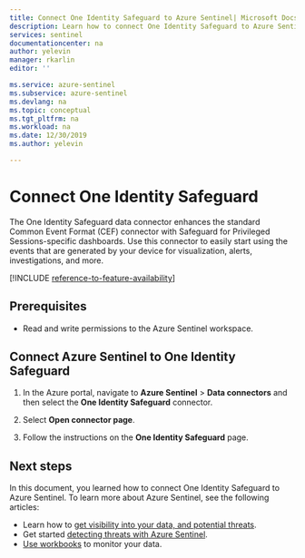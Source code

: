 ```yaml
---
title: Connect One Identity Safeguard to Azure Sentinel| Microsoft Docs
description: Learn how to connect One Identity Safeguard to Azure Sentinel.
services: sentinel
documentationcenter: na
author: yelevin
manager: rkarlin
editor: ''

ms.service: azure-sentinel
ms.subservice: azure-sentinel
ms.devlang: na
ms.topic: conceptual
ms.tgt_pltfrm: na
ms.workload: na
ms.date: 12/30/2019
ms.author: yelevin

---
```

# Connect One Identity Safeguard
The One Identity Safeguard data connector enhances the standard Common Event Format (CEF) connector with Safeguard for Privileged Sessions-specific dashboards. Use this connector to easily start using the events that are generated by your device for visualization, alerts, investigations, and more.

[!INCLUDE [reference-to-feature-availability](includes/reference-to-feature-availability.md)]

## Prerequisites

- Read and write permissions to the Azure Sentinel workspace.

## Connect Azure Sentinel to One Identity Safeguard

1. In the Azure portal, navigate to **Azure Sentinel** > **Data connectors** and then select the **One Identity Safeguard** connector.

2. Select **Open connector page**.

3. Follow the instructions on the **One Identity Safeguard** page.


## Next steps
In this document, you learned how to connect One Identity Safeguard to Azure Sentinel. To learn more about Azure Sentinel, see the following articles:
- Learn how to [get visibility into your data, and potential threats](get-visibility.md).
- Get started [detecting threats with Azure Sentinel](detect-threats-built-in.md).
- [Use workbooks](tutorial-monitor-your-data.md) to monitor your data.


